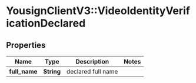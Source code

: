# YousignClientV3::VideoIdentityVerificationDeclared

## Properties
Name | Type | Description | Notes
------------ | ------------- | ------------- | -------------
**full_name** | **String** | declared full name | 

